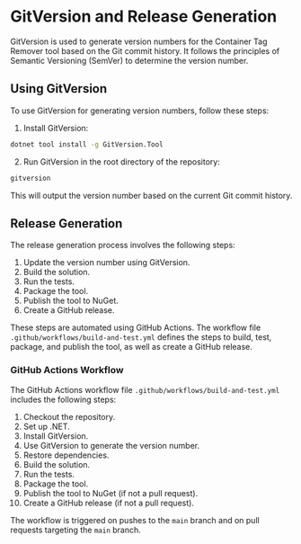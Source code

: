 # GitVersion and Release Generation

GitVersion is used to generate version numbers for the Container Tag Remover tool based on the Git commit history. It follows the principles of Semantic Versioning (SemVer) to determine the version number.

## Using GitVersion

To use GitVersion for generating version numbers, follow these steps:

1. Install GitVersion:

```sh
dotnet tool install -g GitVersion.Tool
```

2. Run GitVersion in the root directory of the repository:

```sh
gitversion
```

This will output the version number based on the current Git commit history.

## Release Generation

The release generation process involves the following steps:

1. Update the version number using GitVersion.
2. Build the solution.
3. Run the tests.
4. Package the tool.
5. Publish the tool to NuGet.
6. Create a GitHub release.

These steps are automated using GitHub Actions. The workflow file `.github/workflows/build-and-test.yml` defines the steps to build, test, package, and publish the tool, as well as create a GitHub release.

### GitHub Actions Workflow

The GitHub Actions workflow file `.github/workflows/build-and-test.yml` includes the following steps:

1. Checkout the repository.
2. Set up .NET.
3. Install GitVersion.
4. Use GitVersion to generate the version number.
5. Restore dependencies.
6. Build the solution.
7. Run the tests.
8. Package the tool.
9. Publish the tool to NuGet (if not a pull request).
10. Create a GitHub release (if not a pull request).

The workflow is triggered on pushes to the `main` branch and on pull requests targeting the `main` branch.
